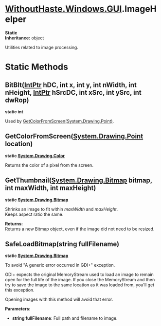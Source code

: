 # [WithoutHaste.Windows.GUI](TableOfContents.WithoutHaste.Windows.GUI.md).ImageHelper

**Static**  
**Inheritance:** object  

Utilities related to image processing.  

# Static Methods

## BitBlt([IntPtr](https://docs.microsoft.com/en-us/dotnet/api/system.intptr) hDC, int x, int y, int nWidth, int nHeight, [IntPtr](https://docs.microsoft.com/en-us/dotnet/api/system.intptr) hSrcDC, int xSrc, int ySrc, int dwRop)

**static int**  

Used by [GetColorFromScreen(System.Drawing.Point)](WithoutHaste.Windows.GUI.ImageHelper.md).  

## GetColorFromScreen([System.Drawing.Point](https://docs.microsoft.com/en-us/dotnet/api/system.drawing.point) location)

**static [System.Drawing.Color](https://docs.microsoft.com/en-us/dotnet/api/system.drawing.color)**  

Returns the color of a pixel from the screen.  

## GetThumbnail([System.Drawing.Bitmap](https://docs.microsoft.com/en-us/dotnet/api/system.drawing.bitmap) bitmap, int maxWidth, int maxHeight)

**static [System.Drawing.Bitmap](https://docs.microsoft.com/en-us/dotnet/api/system.drawing.bitmap)**  

Shrinks an image to fit within _maxWidth_ and _maxHeight_.  
Keeps aspect ratio the same.  

**Returns:**  
Returns a new Bitmap object, even if the image did not need to be resized.  

## SafeLoadBitmap(string fullFilename)

**static [System.Drawing.Bitmap](https://docs.microsoft.com/en-us/dotnet/api/system.drawing.bitmap)**  

To avoid "A generic error occurred in GDI+" exception.  

GDI+ expects the original MemoryStream used to load an image to remain open for the full life of the image. If you close the MemoryStream and then try to save the image to the same location as it was loaded from, you'll get this exception.  

Opening images with this method will avoid that error.  

**Parameters:**  
* **string fullFilename**: Full path and filename to image.  

